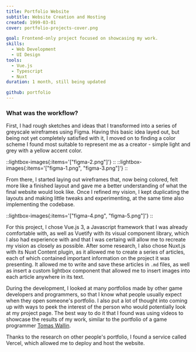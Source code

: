 ```yaml
---
title: Portfolio Website
subtitle: Website Creation and Hosting
created: 1999-03-01
cover: portfolio-projects-cover.png

goal: Frontend-only project focused on showcasing my work.
skills:
  - Web Development
  - UI Design
tools:
  - Vue.js
  - Typescript
  - Nuxt
duration: 1 month, still being updated

github: portfolio
---
```


### What was the workflow?

First, I had rough sketches and ideas that I transformed into a series of greyscale wireframes using Figma. Having this basic idea layed out, but being not yet completely satisfied with it, I moved on to finding a color scheme I found most suitable to represent me as a creator - simple light and grey with a yellow accent color. 

::lightbox-images{:items='["figma-2.png"]'}
::
::lightbox-images{:items='["figma-1.png", "figma-3.png"]'}
::

From there, I started laying out wireframes that, now being colored, felt more like a finished layout and gave me a better understanding of what the final website would look like. Once I refined my vision, I kept duplicating the layouts and making little tweaks and experimenting, at the same time also implementing the codebase.

::lightbox-images{:items='["figma-4.png", "figma-5.png"]'}
::

For this project, I chose Vue.js 3, a Javascript framework that I was already comfortable with, as well as Vuetify with its visual component library, which I also had experience with and that I was certaing will allow me to recreate my vision as closely as possible. After some research, I also chose Nuxt.js with its Nuxt Content plugin, as it allowed me to create a series of articles, each of which contained important information on the project it was presenting. It allowed me to write and save these articles in `.md` files, as well as insert a custom lightbox component that allowed me to insert images into each article anywhere in its text.

During the development, I looked at many portfolios made by other game developers and programmers, so that I know what people usually expect when they open someone's portfolio. I also put a lot of thought into coming up with ways to peek the interest of the person who would potentially look at my project page. The best way to do it that I found was using videos to showcase the results of my work, similar to the portfolio of a game programmer [Tomas Wallin](https://tomaswallin.se/#/). 

Thanks to the research on other people's portfolio, I found a service called Vercel, which allowed me to deploy and host the website.

